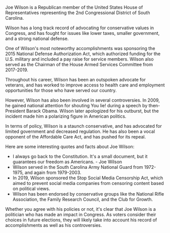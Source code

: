 Joe Wilson is a Republican member of the United States House of Representatives representing the 2nd Congressional District of South Carolina.

Wilson has a long track record of advocating for conservative values in Congress, and has fought for issues like lower taxes, smaller government, and a strong national defense.

One of Wilson's most noteworthy accomplishments was sponsoring the 2015 National Defense Authorization Act, which authorized funding for the U.S. military and included a pay raise for service members. Wilson also served as the Chairman of the House Armed Services Committee from 2017-2019.

Throughout his career, Wilson has been an outspoken advocate for veterans, and has worked to improve access to health care and employment opportunities for those who have served our country.

However, Wilson has also been involved in several controversies. In 2009, he gained national attention for shouting You lie! during a speech by then-President Barack Obama. Wilson later apologized for his outburst, but the incident made him a polarizing figure in American politics.

In terms of policy, Wilson is a staunch conservative, and has advocated for limited government and decreased regulation. He has also been a vocal opponent of the Affordable Care Act, and has pushed for its repeal.

Here are some interesting quotes and facts about Joe Wilson:

- I always go back to the Constitution. It's a small document, but it guarantees our freedom as Americans. - Joe Wilson
- Wilson served in the South Carolina Army National Guard from 1972-1975, and again from 1979-2003.
- In 2019, Wilson sponsored the Stop Social Media Censorship Act, which aimed to prevent social media companies from censoring content based on political views.
- Wilson has been endorsed by conservative groups like the National Rifle Association, the Family Research Council, and the Club for Growth.

Whether you agree with his policies or not, it's clear that Joe Wilson is a politician who has made an impact in Congress. As voters consider their choices in future elections, they will likely take into account his record of accomplishments as well as his controversies.
